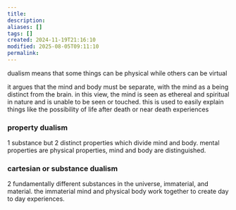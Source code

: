 ```yaml
---
title: 
description: 
aliases: []
tags: []
created: 2024-11-19T21:16:10
modified: 2025-08-05T09:11:10
permalink:
---
```


dualism means that some things can be physical while others can be virtual 

it argues that the mind and body must be separate, with the mind as a being distinct from the brain.
in this view, the mind is seen as ethereal and spiritual in nature and is unable to be seen or touched.
this is used to easily explain things like the possibility of life after death or near death experiences

### property dualism

1 substance but 2 distinct properties which divide mind and body.
mental properties are physical properties, mind and body are distinguished.

### cartesian or substance dualism

2 fundamentally different substances in the universe, immaterial, and material.
the immaterial mind and physical body work together to create day to day experiences.

